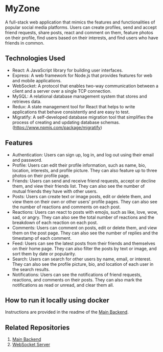 # MyZone

A full-stack web application that mimics the features and functionalities of popular social media platforms. Users can create profiles, send and accept friend requests, share posts, react and comment on them, feature photos on their profile, find users based on their interests, and find users who have friends in common.

## Technologies Used

- React: A JavaScript library for building user interfaces.
- Express: A web framework for Node.js that provides features for web and mobile applications.
- WebSocket: A protocol that enables two-way communication between a client and a server over a single TCP connection.
- MySQL: A relational database management system that stores and retrieves data.
- Redux: A state management tool for React that helps to write applications that behave consistently and are easy to test.
- Migratify: A self-developed database migration tool that simplifies the process of creating and updating database schemas. (<https://www.npmjs.com/package/migratify>)

## Features

- Authentication: Users can sign up, log in, and log out using their email and password.
- Profile: Users can edit their profile information, such as name, bio, location, interests, and profile picture. They can also feature up to three photos on their profile page.
- Friends: Users can send and receive friend requests, accept or decline them, and view their friends list. They can also see the number of mutual friends they have with other users.
- Posts: Users can create text or image posts, edit or delete them, and view them on their own or other users' profile pages. They can also see the number of reactions and comments on each post.
- Reactions: Users can react to posts with emojis, such as like, love, wow, sad, or angry. They can also see the total number of reactions and the breakdown of each reaction on each post.
- Comments: Users can comment on posts, edit or delete them, and view them on the post page. They can also see the number of replies and the timestamp of each comment.
- Feed: Users can see the latest posts from their friends and themselves on their home page. They can also filter the posts by text or image, and sort them by date or popularity.
- Search: Users can search for other users by name, email, or interest. They can also see the profile picture, bio, and location of each user in the search results.
- Notifications: Users can see the notifications of friend requests, reactions, and comments on their posts. They can also mark the notifications as read or unread, and clear them all.

## How to run it locally using docker

Instructions are provided in the readme of the <a href="https://github.com/shahriarKabir44/myZone-API">Main Backend</a>.

## Related Repositories

<ol>
    <li>
        <a href="https://github.com/shahriarKabir44/myZone-API">Main Backend</a>
    </li>
    <li>
       <a href="https://github.com/shahriarKabir44/myZone-WS-server">WebSocket Server</a>
    </li>

</ol>
